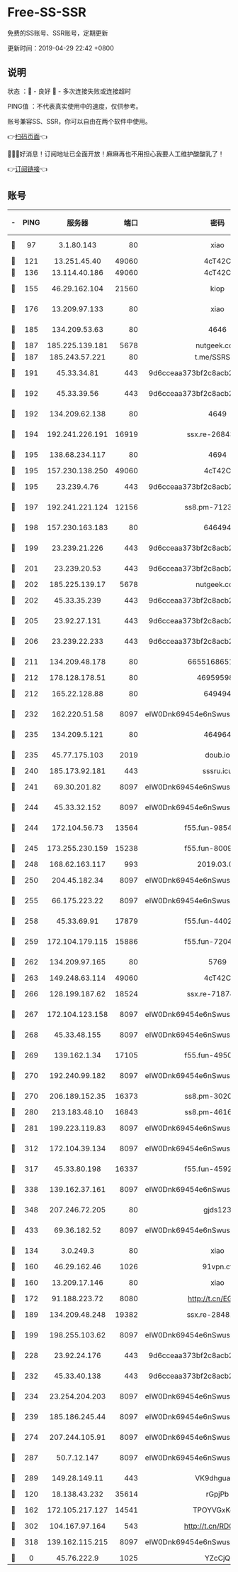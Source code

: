 # Free-SS-SSR

免费的SS账号、SSR账号，定期更新

更新时间：2019-04-29 22:42 +0800

## 说明

状态     ：🙂 - 良好 🙁 - 多次连接失败或连接超时

PING值   ：不代表真实使用中的速度，仅供参考。

账号兼容SS、SSR，你可以自由在两个软件中使用。

👉[扫码页面](https://liesauer.github.io/Free-SS-SSR/)👈

🎉🎉🎉好消息！订阅地址已全面开放！麻麻再也不用担心我要人工维护酸酸乳了！

👉[订阅链接](https://www.liesauer.net/yogurt/subscribe?ACCESS_TOKEN=DAYxR3mMaZAsaqUb)👈

## 账号

|-|PING|服务器|端口|密码|加密方式|区域|
|:----:|:----:|:-----:|-----:|:----:|:----:|:----:|
|🙂|97|3.1.80.143|80|xiao|aes-128-ctr|SG|
|🙂|121|13.251.45.40|49060|4cT42C|chacha20|SG|
|🙂|136|13.114.40.186|49060|4cT42C|chacha20|JP|
|🙂|155|46.29.162.104|21560|kiop|aes-128-ctr|RU|
|🙂|176|13.209.97.133|80|xiao|aes-128-ctr|KR|
|🙂|185|134.209.53.63|80|4646|aes-256-cfb|US|
|🙂|187|185.225.139.181|5678|nutgeek.com|rc4-md5|US|
|🙂|187|185.243.57.221|80|t.me/SSRSUB|rc4-md5|US|
|🙂|191|45.33.34.81|443|9d6cceaa373bf2c8acb22e60b6a58be6|aes-256-cfb|US|
|🙂|192|45.33.39.56|443|9d6cceaa373bf2c8acb22e60b6a58be6|aes-256-cfb|US|
|🙂|192|134.209.62.138|80|4649|aes-256-cfb|US|
|🙂|194|192.241.226.191|16919|ssx.re-26843534|aes-256-cfb|US|
|🙂|195|138.68.234.117|80|4694|aes-256-cfb|US|
|🙂|195|157.230.138.250|49060|4cT42C|chacha20|US|
|🙂|195|23.239.4.76|443|9d6cceaa373bf2c8acb22e60b6a58be6|aes-256-cfb|US|
|🙂|197|192.241.221.124|12156|ss8.pm-71237815|aes-256-cfb|US|
|🙂|198|157.230.163.183|80|646494|aes-256-cfb|US|
|🙂|199|23.239.21.226|443|9d6cceaa373bf2c8acb22e60b6a58be6|aes-256-cfb|US|
|🙂|201|23.239.20.53|443|9d6cceaa373bf2c8acb22e60b6a58be6|aes-256-cfb|US|
|🙂|202|185.225.139.17|5678|nutgeek.com|rc4-md5|US|
|🙂|202|45.33.35.239|443|9d6cceaa373bf2c8acb22e60b6a58be6|aes-256-cfb|US|
|🙂|205|23.92.27.131|443|9d6cceaa373bf2c8acb22e60b6a58be6|aes-256-cfb|US|
|🙂|206|23.239.22.233|443|9d6cceaa373bf2c8acb22e60b6a58be6|aes-256-cfb|US|
|🙂|211|134.209.48.178|80|6655168651651|aes-256-cfb|US|
|🙂|212|178.128.178.51|80|469595985|chacha20|US|
|🙂|212|165.22.128.88|80|649494|aes-256-cfb|US|
|🙂|232|162.220.51.58|8097|eIW0Dnk69454e6nSwuspv9DmS201tQ0D|aes-256-cfb|US|
|🙂|235|134.209.5.121|80|464964|aes-256-cfb|US|
|🙂|235|45.77.175.103|2019|doub.io|aes-128-ctr|SG|
|🙂|240|185.173.92.181|443|sssru.icu|rc4-md5|RU|
|🙂|241|69.30.201.82|8097|eIW0Dnk69454e6nSwuspv9DmS201tQ0D|aes-256-cfb|US|
|🙂|244|45.33.32.152|8097|eIW0Dnk69454e6nSwuspv9DmS201tQ0D|aes-256-cfb|US|
|🙂|244|172.104.56.73|13564|f55.fun-98540363|aes-256-cfb|SG|
|🙂|245|173.255.230.159|15238|f55.fun-80092431|aes-256-cfb|US|
|🙂|248|168.62.163.117|993|2019.03.07|rc4-md5|US|
|🙂|250|204.45.182.34|8097|eIW0Dnk69454e6nSwuspv9DmS201tQ0D|aes-256-cfb|US|
|🙂|255|66.175.223.22|8097|eIW0Dnk69454e6nSwuspv9DmS201tQ0D|aes-256-cfb|US|
|🙂|258|45.33.69.91|17879|f55.fun-44022614|aes-256-cfb|US|
|🙂|259|172.104.179.115|15886|f55.fun-72046432|aes-256-cfb|SG|
|🙂|262|134.209.97.165|80|5769|aes-256-cfb|SG|
|🙂|263|149.248.63.114|49060|4cT42C|chacha20|CA|
|🙂|266|128.199.187.62|18524|ssx.re-71874666|aes-256-cfb|SG|
|🙂|267|172.104.123.158|8097|eIW0Dnk69454e6nSwuspv9DmS201tQ0D|aes-256-cfb|JP|
|🙂|268|45.33.48.155|8097|eIW0Dnk69454e6nSwuspv9DmS201tQ0D|aes-256-cfb|US|
|🙂|269|139.162.1.34|17105|f55.fun-49501958|aes-256-cfb|SG|
|🙂|270|192.240.99.182|8097|eIW0Dnk69454e6nSwuspv9DmS201tQ0D|aes-256-cfb|US|
|🙂|270|206.189.152.35|16373|ss8.pm-30204107|aes-256-cfb|SG|
|🙂|280|213.183.48.10|16843|ss8.pm-46164100|rc4-md5|RU|
|🙂|281|199.223.119.83|8097|eIW0Dnk69454e6nSwuspv9DmS201tQ0D|aes-256-cfb|US|
|🙂|312|172.104.39.134|8097|eIW0Dnk69454e6nSwuspv9DmS201tQ0D|aes-256-cfb|SG|
|🙂|317|45.33.80.198|16337|f55.fun-45925350|aes-256-cfb|US|
|🙂|338|139.162.37.161|8097|eIW0Dnk69454e6nSwuspv9DmS201tQ0D|aes-256-cfb|SG|
|🙂|348|207.246.72.205|80|gjds123|aes-256-cfb|US|
|🙂|433|69.36.182.52|8097|eIW0Dnk69454e6nSwuspv9DmS201tQ0D|aes-256-cfb|US|
|🙂|134|3.0.249.3|80|xiao|aes-128-ctr|SG|
|🙂|160|46.29.162.46|1026|91vpn.cf|rc4-md5|RU|
|🙂|160|13.209.17.146|80|xiao|aes-128-ctr|KR|
|🙂|172|91.188.223.72|8080|http://t.cn/EGJIyrl|rc4-md5|RU|
|🙂|189|134.209.48.248|19382|ssx.re-28481733|aes-256-cfb|US|
|🙂|199|198.255.103.62|8097|eIW0Dnk69454e6nSwuspv9DmS201tQ0D|aes-256-cfb|US|
|🙂|228|23.92.24.176|443|9d6cceaa373bf2c8acb22e60b6a58be6|aes-256-cfb|US|
|🙂|232|45.33.40.138|443|9d6cceaa373bf2c8acb22e60b6a58be6|aes-256-cfb|US|
|🙂|234|23.254.204.203|8097|eIW0Dnk69454e6nSwuspv9DmS201tQ0D|aes-256-cfb|US|
|🙂|239|185.186.245.44|8097|eIW0Dnk69454e6nSwuspv9DmS201tQ0D|aes-256-cfb|NL|
|🙂|274|207.244.105.91|8097|eIW0Dnk69454e6nSwuspv9DmS201tQ0D|aes-256-cfb|US|
|🙂|287|50.7.12.147|8097|eIW0Dnk69454e6nSwuspv9DmS201tQ0D|aes-256-cfb|US|
|🙂|289|149.28.149.11|443|VK9dhgualsL|aes-256-cfb|SG|
|🙁|120|18.138.43.232|35614|rGpjPb|rc4-md5|SG|
|🙁|162|172.105.217.127|14541|TPOYVGxKglpi|aes-256-cfb|JP|
|🙁|302|104.167.97.164|543|http://t.cn/RD0D7sx|rc4-md5|CA|
|🙁|318|139.162.115.215|8097|eIW0Dnk69454e6nSwuspv9DmS201tQ0D|aes-256-cfb|JP|
|🙁|0|45.76.222.9|1025|YZcCjQ|rc4-md5|JP|

